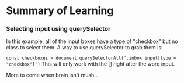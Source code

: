 <h1>Summary of Learning</h1>

<h3>Selecting input using querySelector</h3>
In this example, all of the input boxes have a type of "checkbox" but no class to select them. A way to use querySelector to grab them is: <br>

`const checkboxes = document.querySelectorAll('.inbox input[type = "checkbox"]')`
This will only work with the [] right after the word input.

More to come when brain isn't mush...
